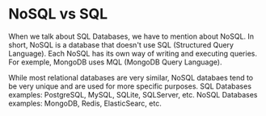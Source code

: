 # NoSQL vs SQL

When we talk about SQL Databases, we have to mention about NoSQL. In short, NoSQL is a database that doesn't use SQL (Structured Query Language). Each NoSQL has its own way of writing and executing queries. For exemple, MongoDB uses MQL (MongoDB Query Language).

While most relational databases are very similar, NoSQL databaes tend to be very unique and are used for more specific purposes. 
SQL Databases examples: PostgreSQL, MySQL, SQLite, SQLServer, etc.
NoSQL Databases examples: MongoDB, Redis, ElasticSearc, etc.